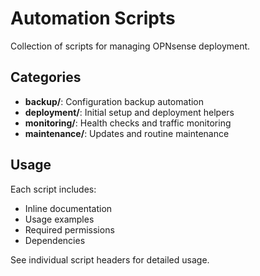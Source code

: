 # Automation Scripts

Collection of scripts for managing OPNsense deployment.

## Categories

- **backup/**: Configuration backup automation
- **deployment/**: Initial setup and deployment helpers
- **monitoring/**: Health checks and traffic monitoring
- **maintenance/**: Updates and routine maintenance

## Usage

Each script includes:
- Inline documentation
- Usage examples
- Required permissions
- Dependencies

See individual script headers for detailed usage.
